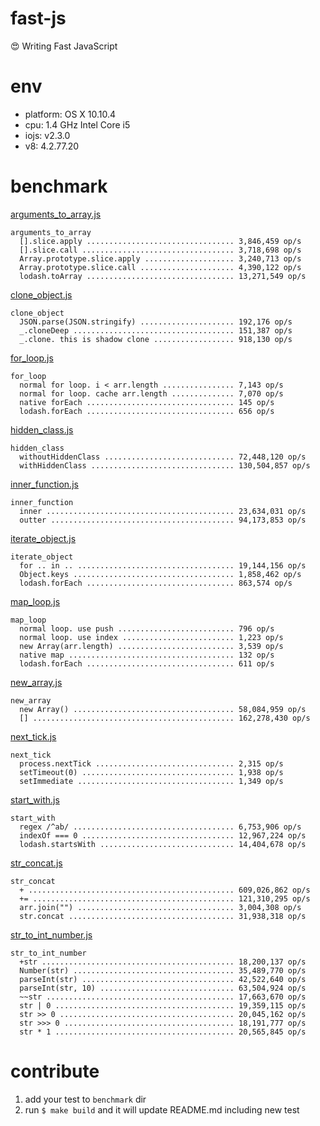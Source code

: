 # fast-js

:heart_eyes: Writing Fast JavaScript

# env

* platform: OS X 10.10.4
* cpu: 1.4 GHz Intel Core i5
* iojs: v2.3.0
* v8: 4.2.77.20

# benchmark

[arguments_to_array.js](benchmark/arguments_to_array.js)

```
arguments_to_array
  [].slice.apply ................................. 3,846,459 op/s
  [].slice.call .................................. 3,718,698 op/s
  Array.prototype.slice.apply .................... 3,240,713 op/s
  Array.prototype.slice.call ..................... 4,390,122 op/s
  lodash.toArray ................................. 13,271,549 op/s
```

[clone_object.js](benchmark/clone_object.js)

```
clone_object
  JSON.parse(JSON.stringify) ..................... 192,176 op/s
  _.cloneDeep .................................... 151,387 op/s
  _.clone. this is shadow clone .................. 918,130 op/s
```

[for_loop.js](benchmark/for_loop.js)

```
for_loop
  normal for loop. i < arr.length ................ 7,143 op/s
  normal for loop. cache arr.length .............. 7,070 op/s
  native forEach ................................. 145 op/s
  lodash.forEach ................................. 656 op/s
```

[hidden_class.js](benchmark/hidden_class.js)

```
hidden_class
  withoutHiddenClass ............................. 72,448,120 op/s
  withHiddenClass ................................ 130,504,857 op/s
```

[inner_function.js](benchmark/inner_function.js)

```
inner_function
  inner .......................................... 23,634,031 op/s
  outter ......................................... 94,173,853 op/s
```

[iterate_object.js](benchmark/iterate_object.js)

```
iterate_object
  for .. in .. ................................... 19,144,156 op/s
  Object.keys .................................... 1,858,462 op/s
  lodash.forEach ................................. 863,574 op/s
```

[map_loop.js](benchmark/map_loop.js)

```
map_loop
  normal loop. use push .......................... 796 op/s
  normal loop. use index ......................... 1,223 op/s
  new Array(arr.length) .......................... 3,539 op/s
  native map ..................................... 132 op/s
  lodash.forEach ................................. 611 op/s
```

[new_array.js](benchmark/new_array.js)

```
new_array
  new Array() .................................... 58,084,959 op/s
  [] ............................................. 162,278,430 op/s
```

[next_tick.js](benchmark/next_tick.js)

```
next_tick
  process.nextTick ............................... 2,315 op/s
  setTimeout(0) .................................. 1,938 op/s
  setImmediate ................................... 1,349 op/s
```

[start_with.js](benchmark/start_with.js)

```
start_with
  regex /^ab/ .................................... 6,753,906 op/s
  indexOf === 0 .................................. 12,967,224 op/s
  lodash.startsWith .............................. 14,404,678 op/s
```

[str_concat.js](benchmark/str_concat.js)

```
str_concat
  + .............................................. 609,026,862 op/s
  += ............................................. 121,310,295 op/s
  arr.join("") ................................... 3,004,308 op/s
  str.concat ..................................... 31,938,318 op/s
```

[str_to_int_number.js](benchmark/str_to_int_number.js)

```
str_to_int_number
  +str ........................................... 18,200,137 op/s
  Number(str) .................................... 35,489,770 op/s
  parseInt(str) .................................. 42,522,640 op/s
  parseInt(str, 10) .............................. 63,504,924 op/s
  ~~str .......................................... 17,663,670 op/s
  str | 0 ........................................ 19,359,115 op/s
  str >> 0 ....................................... 20,045,162 op/s
  str >>> 0 ...................................... 18,191,777 op/s
  str * 1 ........................................ 20,565,845 op/s
```

# contribute

1. add your test to `benchmark` dir
1. run `$ make build` and it will update README.md including new test
